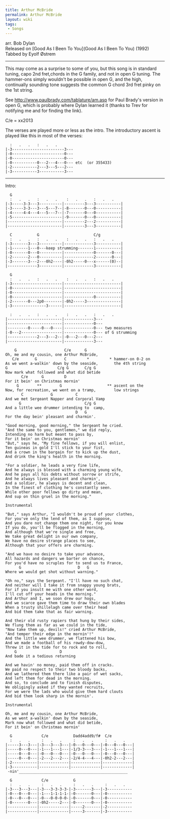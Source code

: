 ```yaml
---
title: Arthur McBride
permalink: Arthur McBride
layout: wiki
tags:
 - Songs
---
```


arr. Bob Dylan  
Released on [Good As I Been To You](Good As I Been To You)
(1992)  
Tabbed by Eyolf Østrem

* * * * *

This may come as a surprise to some of you, but this song is in standard
tuning, capo 2nd fret,chords in the G family, and not in open G tuning.
The hammer-ons simply wouldn't be possible in open G, and the high,
continually sounding tone suggests the common G chord 3rd fret pinky on
the 1st string.

See
[<http://www.paulbrady.com/tablature/am.asp>](http://www.paulbrady.com/tablature/am.asp)
for Paul Brady's version in open G, which is probably where Dylan
learned it (thanks to Trev for notifying me and for finding the link).

C/e = xx2013

The verses are played more or less as the intro. The introductory ascent
is played like this in most of the verses:

      :   .   .   :   .   .
    |-3-----------------------3---
    |-0-----------------------0---
    |-0-----------------------0---
    |-0-----------0---2---4---0--- etc  (or 355433)
    |-2-----------2---3---5---2---
    |-3-----------3-----------3---

* * * * *

Intro:

      G
      :   .   .   :   .   .    :   .   .   :   .   .
    |-3-----3-3---3----------|---------3---3-----------|
    |-3-----3-3---3---5---7--|-8-------0---0-----------|
    |-4-----4-4---4---5---7--|-7-------0---0-----------|
    |-5----------------------|-9-------0---0-----------|
    |------------------------|---------2---2-----------|
    |------------------------|---------3---3-----------|

      C           G                        C/g
      :   .   .   :   .   .    :   .   .   :   .   .
    |-3-------3---3----------|-------------3-----------|
    |-1-------1---0---keep strumming-------1-----------|
    |-0-------0---0----------|-------------0-------0---|
    |-2-------2---0----------|-------------2-------0---|
    |-3-------3---2---0h2----|-0h2-----0---x------(0)--|
    |-------------3----------|-------------3-----------|

      G
      :   .   .   :   .   .    :   .   .   :   .   .
    |-3----------------------|-------------------------|
    |-0----------------------|-------------------------|
    |-0----------------------|-------------------------|
    |-0----------------------|-------------0-----------|
    |-2-------0---2p0--------|-0h2-----3---------------|
    |-3---------------3------|-------------------------|

      :   .   .   :   .   .    :   .   .   :   .   .
    |------------------------|-------------3---
    |------------------------|-------------0---
    |---------0-----0---0----|-------------0--- two measures
    |-0---2------------------|-------------0--- of G strumming
    |-------------2---3---2--|-0---2---0---2---
    |------------------------|-------------3---

        G                     C/e      G
    Oh, me and my cousin, one Arthur McBride,
       C/e       G            C         *         * hammer-on 0-2 on
    As we went a-walkin' down by the seaside,       the 4th string
    G                      C/g G       C/g G
    Now mark what followed and what did betide
           C/e      G         D
    For it bein' on Christmas mornin'
         G        **        G                    ** ascent on the
    Now, for recreation, we went on a tramp,        low strings
           C            G          C
    And we met Sergeant Napper and Corporal Vamp
          G                            C/g G
    And a little wee drummer intending to  camp,
                                   D   G
    For the day bein' pleasant and charmin'.

    "Good morning, good morning," the Sergeant he cried.
    "And the same to you, gentlemen," we did reply,
    Intending no harm but meant to pass by,
    For it bein' on Christmas mornin'
    "But," says he, "My fine fellows, if you will enlist,
    Ten guineas in gold I'll stick to your fist,
    And a crown in the bargain for to kick up the dust,
    And drink the king's health in the morning.

    "For a soldier, he leads a very fine life,
    And he always is blessed with a charming young wife,
    And he pays all his debts without sorrow or strife,
    And he always lives pleasant and charmin',
    And a soldier, he always is decent and clean,
    In the finest of clothing he's constantly seen.
    While other poor fellows go dirty and mean,
    And sup on thin gruel in the morning."

    Instrumental

    "But," says Arthur, "I wouldn't be proud of your clothes,
    For you've only the lend of them, as I suppose,
    And you dare not change them one night, for you know
    If you do, you'll be flogged in the morning,
    And although that we're single and free,
    We take great delight in our own company,
    We have no desire strange places to see,
    Although that your offers are charming.

    "And we have no desire to take your advance,
    All hazards and dangers we barter on chance,
    For you'd have no scruples for to send us to France,
          G                         D   G
    Where we would get shot without warning."

    "Oh no," says the Sergeant. "I'll have no such chat,
    And neither will I take it from snappy young brats,
    For if you insult me with one other word,
    I'll cut off your heads in the morning."
    And Arthur and I, we soon drew our hogs,
    And we scarce gave them time to draw their own blades
    When a trusty shillelagh came over their head
    And bid them take that as fair warning.

    And their old rusty rapiers that hung by their sides,
    We flung them as far as we could in the tide,
    "Now take them up, devils!" cried Arthur McBride,
    "And temper their edge in the mornin'!"
    And the little wee drummer, we flattened his bow,
    And we made a football of his rowdy-dow-dow,
    Threw it in the tide for to rock and to roll,
        G                   D
    And bade it a tedious returning

    And we havin' no money, paid them off in cracks.
    We paid no respect to their two bloody backs,
    And we lathered them there like a pair of wet sacks,
    And left them for dead in the morning.
    And so, to conclude and to finish disputes,
    We obligingly asked if they wanted recruits,
    For we were the lads who would give them hard clouts
    And bid them look sharp in the mornin'.

    Instrumental

    Oh, me and my cousin, one Arthur McBride,
    As we went a-walkin' down by the seaside,
    Mark now what followed and what did betide,
    For it bein' on Christmas mornin'

      G             C/e           Dadd4add9/f#  C/e
      :   .   .     :   .   .     :   .   .     :   .   .
    |-----3---3---|-3---3---3---|-0---0---0---|-0---0---0---|
    |-----0---0---|-1---1---1---|-1/3-3---3---|-1---1---1---|
    |-----0---0---|-0---0---0---|-0---0---0---|-0---0---0---|
    |-----0---0---|-2---2---2---|-2/4-4---4---|-0h2-2---2---|
    |-2-----------|-------------|-------------|-------------|
    |-3-----------|-------------|-------------|-------------|
     -nin'________________________________________________

      G             C/e           G
      :   .   .     :   .   .     :   .   .     :   .   .
    |-3---3---3---|-3---3-3-3-3-|-3-------3---|-3-----------
    |-0---0---0---|-1---1-1-1-1-|-0-------0---|-0-----------
    |-0---0---0---|-0---0-0-0-0-|-0-------0---|-0-----------
    |-0-------0---|-0h2-----2---|-0-------0---|-0-----------
    |-------------|-------------|-----2-------|-2-----------
    |-------------|-------------|-----3-------|-3-----------
